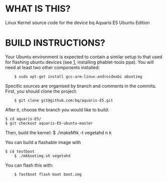 WHAT IS THIS?
=============

Linux Kernel source code for the device bq Aquaris E5 Ubuntu Edition

BUILD INSTRUCTIONS?
===================

Your Ubuntu environment is expected to contain a similar setup to that
used for flashing ubuntu devices (see [1], installing phablet-tools
ppa). You will need at least two other components installed:

        $ sudo apt-get install gcc-arm-linux-androideabi abootimg

Specific sources are organised by branch and comments in the
commits. First, you should clone the project:

        $ git clone git@github.com:bq/aquaris-E5.git

After it, choose the branch you would like to build:

	$ cd aquaris-E5/
	$ git checkout aquaris-E5-ubuntu-master

Then, build the kernel:
        $ ./makeMtk -t vegetahd n k

You can build a flashable image with

	$ cd testboot
        $ ./mkbootimg.sh vegetahd

You can flash this with:

        $ fastboot flash boot boot.img

[1]: https://developer.ubuntu.com/en/start/ubuntu-for-devices/installing-ubuntu-for-devices/
